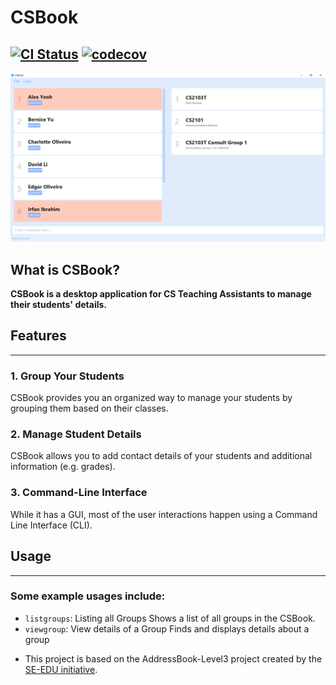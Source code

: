 # CSBook
[![CI Status](https://github.com/se-edu/addressbook-level3/workflows/Java%20CI/badge.svg)](https://github.com/se-edu/addressbook-level3/actions)
[![codecov](https://codecov.io/gh/AY2122S1-CS2103T-T09-3/tp/branch/master/graph/badge.svg?token=ROK6R0FQXN)](https://codecov.io/gh/AY2122S1-CS2103T-T09-3/tp)
---

![Ui](docs/images/Ui.png)

## What is CSBook?
**CSBook is a desktop application for CS Teaching Assistants to manage their students' details.**

## Features

---
### 1. Group Your Students
CSBook provides you an organized way to manage your students by grouping them based on their classes.

### 2. Manage Student Details
CSBook allows you to add contact details of your students and additional information (e.g. grades).

### 3. Command-Line Interface
While it has a GUI, most of the user interactions happen using a Command Line Interface (CLI).

## Usage

---
### Some example usages include:
- `listgroups`: Listing all Groups
  Shows a list of all groups in the CSBook.
- `viewgroup`: View details of a Group
  Finds and displays details about a group

* This project is based on the AddressBook-Level3 project created by the [SE-EDU initiative](https://se-education.org).
